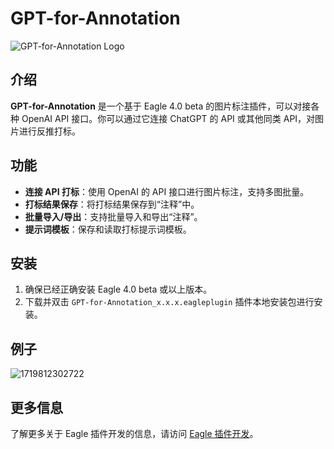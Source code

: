 
# GPT-for-Annotation

![GPT-for-Annotation Logo](https://github.com/facok/GPT-for-Annotation/assets/128763816/34f9eb0b-3725-445e-827d-07149f61a860)

## 介绍
**GPT-for-Annotation** 是一个基于 Eagle 4.0 beta 的图片标注插件，可以对接各种 OpenAI API 接口。你可以通过它连接 ChatGPT 的 API 或其他同类 API，对图片进行反推打标。

## 功能

- **连接 API 打标**：使用 OpenAI 的 API 接口进行图片标注，支持多图批量。
- **打标结果保存**：将打标结果保存到“注释”中。
- **批量导入/导出**：支持批量导入和导出“注释”。
- **提示词模板**：保存和读取打标提示词模板。

## 安装

1. 确保已经正确安装 Eagle 4.0 beta 或以上版本。
2. 下载并双击 `GPT-for-Annotation_x.x.x.eagleplugin` 插件本地安装包进行安装。

## 例子
![1719812302722](https://github.com/facok/GPT-for-Annotation/assets/128763816/03cb98db-00db-454c-bc97-3f42fb5642a5)

## 更多信息

了解更多关于 Eagle 插件开发的信息，请访问 [Eagle 插件开发](https://developer.eagle.cool/plugin-api/v/zh-cn)。
